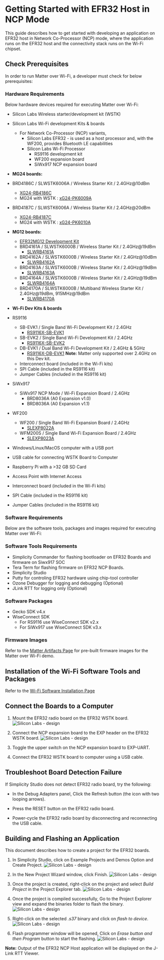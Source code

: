 # Getting Started with EFR32 Host in NCP Mode 

This guide describes how to get started with developing an application on EFR32 host in Network Co-Processor (NCP) mode, where the application runs on the EFR32 host and the connectivity stack runs on the Wi-Fi chipset.

## Check Prerequisites
In order to run Matter over Wi-Fi, a developer must check for below prerequisites:

### Hardware Requirements
Below hardware devices required for executing Matter over Wi-Fi:

- Silicon Labs Wireless starter/development kit (WSTK)
- Silicon Labs Wi-Fi development Kits & boards
  - For Network Co-Processor (NCP) variants,
      - Silicon Labs EFR32 - is used as a host processor and, with the WF200, provides Bluetooth LE capabilities
      - Silicon Labs Wi-Fi Processor
         - RS9116 development kit
         - WF200 expansion board
         - SiWx917 NCP expansion board
-   **MG24 boards:**

-   BRD4186C / SLWSTK6006A / Wireless Starter Kit / 2.4GHz@10dBm
    -   [XG24-RB4186C](https://www.silabs.com/development-tools/wireless/xg24-rb4186c-efr32xg24-wireless-gecko-radio-board)
    -   MG24 with WSTK : [xG24-PK6009A](https://www.silabs.com/development-tools/wireless/efr32xg24-pro-kit-10-dbm?tab=overview)
-   BRD4187C / SLWSTK6006A / Wireless Starter Kit / 2.4GHz@20dBm
    -   [XG24-RB4187C](https://www.silabs.com/development-tools/wireless/xg24-rb4187c-efr32xg24-wireless-gecko-radio-board)
    -   MG24 with WSTK : [xG24-PK6010A](https://www.silabs.com/development-tools/wireless/efr32xg24-pro-kit-20-dbm?tab=overview)

-   **MG12 boards:**

    -   [EFR32MG12 Development Kit](https://www.silabs.com/development-tools/wireless/zigbee/efr32mg12-dual-band-starter-kit)
    -   BRD4161A / SLWSTK6000B / Wireless Starter Kit / 2.4GHz@19dBm
        -   [SLWRB4161A](https://www.silabs.com/development-tools/wireless/zigbee/slwrb4161a-efr32mg12-radio-board)
    -   BRD4162A / SLWSTK6000B / Wireless Starter Kit / 2.4GHz@10dBm
        -   [SLWRB4162A](https://www.silabs.com/development-tools/wireless/zigbee/slwrb4162a-efr32mg12-radio-board)
    -   BRD4163A / SLWSTK6000B / Wireless Starter Kit / 2.4GHz@19dBm
        -   [SLWRB4163A](https://www.silabs.com/development-tools/wireless/zigbee/slwrb4163a-efr32mg12-radio-board)
    -   BRD4164A / SLWSTK6000B / Wireless Starter Kit / 2.4GHz@19dBm
        -   [SLWRB4164A](https://www.silabs.com/development-tools/wireless/zigbee/slwrb4164a-efr32mg12-radio-board)
    -   BRD4170A / SLWSTK6000B / Multiband Wireless Starter Kit / 2.4GHz@19dBm, 915MHz@19dBm
        -   [SLWRB4170A](https://www.silabs.com/development-tools/wireless/zigbee/slwrb4170a-efr32mg12-radio-board)

-   **Wi-Fi Dev Kits & boards**

-   RS9116
    -   SB-EVK1 / Single Band Wi-Fi Development Kit / 2.4GHz
        -   [RS9116X-SB-EVK1](https://www.silabs.com/development-tools/wireless/wi-fi/rs9116x-sb-evk-development-kit)
    -   SB-EVK2 / Single Band Wi-Fi Development Kit / 2.4GHz
        -   [RS9116X-SB-EVK2](https://www.silabs.com/development-tools/wireless/wi-fi/rs9116x-sb-evk2-development-kit)
    -   DB-EVK1 / Dual Band Wi-Fi Development Kit / 2.4GHz & 5GHz
        -   [RS9116X-DB-EVK1](https://www.silabs.com/development-tools/wireless/wi-fi/rs9116x-db-evk-development-kit)
        **Note:** Matter only supported over 2.4GHz on this Dev kit.
    -   Interconnect board (included in the Wi-Fi kits)
    -   SPI Cable (included in the RS9116 kit)
    -   Jumper Cables (included in the RS9116 kit)
-   SiWx917
    -   SiWx917 NCP Mode / Wi-Fi Expansion Board / 2.4GHz
        -   BRD8036A (A0 Expansion v1.0)
        -   BRD8036A (A0 Expansion v1.1)
-   WF200
    -   WF200 / Single Band Wi-Fi Expansion Board / 2.4GHz
        -   [SLEXP8022A](https://www.silabs.com/development-tools/wireless/wi-fi/wf200-wifi-expansion-kit)
    -   WFM200S / Single Band Wi-Fi Expansion Board / 2.4GHz
        -   [SLEXP8023A](https://www.silabs.com/development-tools/wireless/wi-fi/wfm200-wifi-expansion-kit)

- Windows/Linux/MacOS computer with a USB port
- USB cable for connecting WSTK Board to Computer
- Raspberry Pi with a >32 GB SD Card
- Access Point with Internet Access
- Interconnect board (included in the Wi-Fi kits)
- SPI Cable (included in the RS9116 kit)
- Jumper Cables (included in the RS9116 kit)
  
### Software Requirements
Below are the software tools, packages and images required for executing Matter over Wi-Fi:

### Software Tools Requirements
- Simplicity Commander for flashing bootloader on EFR32 Boards and firmware on Siwx917 SOC
- Tera Term for flashing firmware on EFR32 NCP Boards.
- Simplicity Studio
- Putty for controling EFR32 hardware using chip-tool controller
- Ozone Debugger for logging and debugging (Optional) 
- JLink RTT for logging only (Optional)

### Software Packages
- Gecko SDK v4.x
- WiseConnect SDK 
   - For RS9116 use WiseConnect SDK v2.x
   - For SiWx917 use WiseConnect SDK v3.x

### Firmware Images
Refer to the [Matter Artifacts Page](/matter/<docspace-docleaf-version>/matter-prerequisites/matter-artifacts#rs9116-firmware) for pre-built firmware images for the Matter over Wi-Fi demo.

## Installation of the Wi-Fi Software Tools and Packages
Refer to the [Wi-Fi Software Installation Page](./software-installation)

## Connect the Boards to a Computer
1. Mount the EFR32 radio board on the EFR32 WSTK board.
![Silicon Labs - design](./images/mount-efr32.png)
2. Connect the NCP expansion board to the EXP header on the EFR32 WSTK board.
![Silicon Labs - design](./images/mount-expansion.png)
3. Toggle the upper switch on the NCP expansion board to EXP-UART.

4. Connect the EFR32 WSTK board to computer using a USB cable.

## Troubleshoot Board Detection Failure
If Simplicity Studio does not detect EFR32 radio board, try the following:
- In the Debug Adapters panel, Click the Refresh button (the icon with two looping arrows).

- Press the RESET button on the EFR32 radio board.

- Power-cycle the EFR32 radio board by disconnecting and reconnecting the USB cable.

## Building and Flashing an Application

This document describes  how to create a project for the EFR32 boards.

1. In Simplicity Studio, click on Example Projects and Demos Option and Create Project.
   ![Silicon Labs - design](./images/create-project-select-efx-example.png)

9. In the New Project Wizard window, click Finish.
   ![Silicon Labs - design](./images/create-project-click-finish.png)

10. Once the project is created, right-click on the project and select *Build Project* in the Project Explorer tab.
    ![Silicon Labs - design](./images/project-created-efx32.png) 

11. Once the project is compiled successfully, Go to the Project Explorer view and expand the binaries folder to flash the binary.
    ![Silicon Labs - design](./images/select-binary-to-flash-efx32.png)

12. Right-click on the selected *.s37* binary and click on *flash to device*.
    ![Silicon Labs - design](./images/SiWx917-soc-flash-todevice.png)

13. Flash programmer window will be opened, Click on *Erase button and then Program* button to start the flashing.
    ![Silicon Labs - design](./images/flash-binary-to-efx32-device.png)

**Note:** Output of the EFR32 NCP Host application will be displayed on the J-Link RTT Viewer.